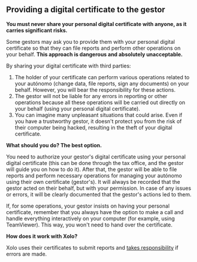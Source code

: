 ## Providing a digital certificate to the gestor

**You must never share your personal digital certificate with anyone, as it carries significant risks.**

Some gestors may ask you to provide them with your personal digital certificate so that they can file reports and
perform other operations on your behalf. **This approach is dangerous and absolutely unacceptable.**

By sharing your digital certificate with third parties:

1. The holder of your certificate can perform various operations related to your autónomo (change data, file reports,
   sign any documents) on your behalf. However, you will bear the responsibility for these actions.
2. The gestor will not be liable for any errors in reporting or other operations because all these operations will be
   carried out directly on your behalf (using your personal digital certificate).
3. You can imagine many unpleasant situations that could arise. Even if you have a trustworthy gestor, it doesn't
   protect you from the risk of their computer being hacked, resulting in the theft of your digital certificate.

**What should you do? The best option.**

You need to authorize your gestor's digital certificate using your personal digital certificate (this can be done
through the tax office, and the gestor will guide you on how to do it). After that, the gestor will be able to file
reports and perform necessary operations for managing your autónomo using their own certificate (gestor's). It will
always be recorded that the gestor acted on their behalf, but with your permission. In case of any issues or errors, it
will be clearly documented that the gestor's actions led to them.

If, for some operations, your gestor insists on having your personal certificate, remember that you always have the
option to make a call and handle everything interactively on your computer (for example, using TeamViewer). This way,
you won't need to hand over the certificate.

**How does it work with Xolo?**

Xolo uses their certificates to submit reports and [takes responsibility](#xolos-liability) if errors
are made.
